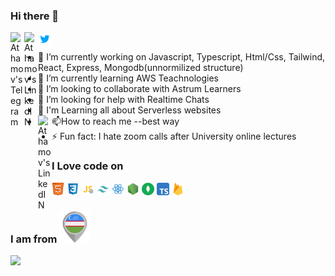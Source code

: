  ### Hi there 👋
  <a href="https://t.me/athmov00">
    <img align="left" alt="Athamov's Telegram" width="22px" src="https://upload.wikimedia.org/wikipedia/commons/thumb/8/82/Telegram_logo.svg/2048px-Telegram_logo.svg.png" />
  </a>
  <a href="https://www.linkedin.com/in/abdullox-athamov/">
    <img align="left" alt="Athamov's LinkedIN" width="22px" src="https://raw.githubusercontent.com/peterthehan/peterthehan/master/assets/linkedin.svg" />
  </a>
  <a href="https://twitter.com/AbdulloxAthamov">
    <img align="left" alt="Athamov's LinkedIN" width="22px" src="https://raw.githubusercontent.com/github/explore/80688e429a7d4ef2fca1e82350fe8e3517d3494d/topics/twitter/twitter.png" />
  </a>
  
  <br />
  
<ul>
  <li>
 🔭 I’m currently working on Javascript, Typescript, Html/Css, Tailwind, React, Express, Mongodb(unnormilized structure)
  </li>
  <li>
 🌱 I’m currently learning AWS Teachnologies
  </li>
  <li>
 👯 I’m looking to collaborate with Astrum Learners
  </li>
  <li>
 🤔 I’m looking for help with Realtime Chats
  </li>
  <li>
 🏃 I'm Learning all about Serverless websites
  </li>
  <li>
    📫How to reach me --best way <a href="https://www.linkedin.com/in/abdullox-athamov/">
      <img align="left" alt="Athamov's LinkedIN" width="22px" src="https://raw.githubusercontent.com/peterthehan/peterthehan/master/assets/linkedin.svg" />
    </a>
  </li>
  <li>
 ⚡ Fun fact: I hate zoom calls after University online lectures
  </li>
</ul>

### I Love code on
<code><img height=20 src="https://raw.githubusercontent.com/athamov/athamov/main/.github/images/html-svgrepo-com.svg" alt="Html"/></code>
<code><img height=20 src="https://raw.githubusercontent.com/athamov/athamov/main/.github/images/css.svg" alt="css"/></code>
<code><img height=20 src="https://raw.githubusercontent.com/athamov/athamov/main/.github/images/light-jsconfig-svgrepo-com.svg" alt="JS"/></code>
<code><img height=20 src="https://raw.githubusercontent.com/athamov/athamov/main/.github/images/tailwind-svgrepo-com.svg" alt="Tailwind"/></code>
<code><img height=20 src="https://raw.githubusercontent.com/athamov/athamov/main/.github/images/reactts-svgrepo-com.svg" alt="React"/></code>
<code><img height=20 src="https://raw.githubusercontent.com/athamov/athamov/main/.github/images/node-svgrepo-com.svg" alt="node-svgrepo-com"/></code>
<code><img height=20 src="https://raw.githubusercontent.com/athamov/athamov/main/.github/images/mongodb-svgrepo-com.svg" alt="css"/></code>
<code><img height=20 src="https://raw.githubusercontent.com/athamov/athamov/main/.github/images/typescript-svgrepo-com.svg" alt="css"/></code>
<code><img height=20 src="https://raw.githubusercontent.com/athamov/athamov/main/.github/images/firebase-1-logo-svgrepo-com.svg" alt="css"/></code>

### I am from <code><img height=50 src="https://raw.githubusercontent.com/athamov/athamov/main/.github/images/uzbekistan-svgrepo-com.svg" alt="css"/></code>


<img src="https://encrypted-tbn0.gstatic.com/images?q=tbn:ANd9GcTHx5uXbK0GQVIUKUMPs8Bsxuv2aPcdlBqbeg&usqp=CAU" />
